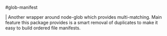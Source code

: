 #glob-manifest

| Another wrapper around node-glob which provides multi-matching. Main feature this package provides is a smart removal of duplicates to make it easy to build ordered file manifests.